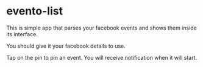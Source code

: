 # evento-list

This is simple app that parses your facebook events and shows them inside its interface.

You should give it your facebook details to use.

Tap on the pin to pin an event. You will receive notification when it will start.
